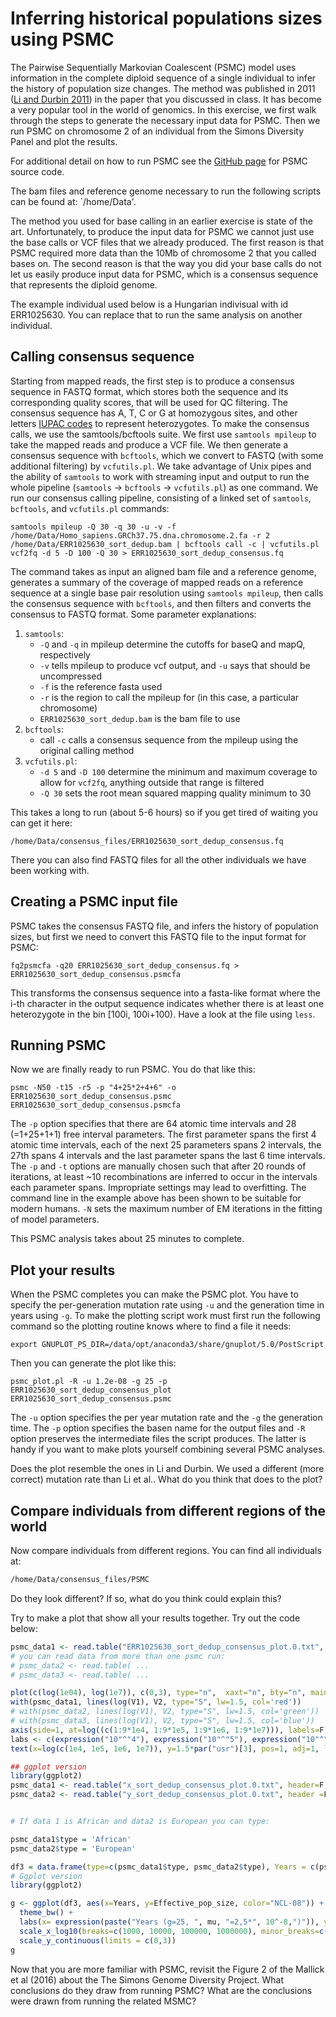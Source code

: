 # Inferring historical populations sizes using PSMC

The Pairwise Sequentially Markovian Coalescent (PSMC) model uses information in the complete diploid sequence of a single individual to infer the history of population size changes. The method was published in 2011 ([Li and Durbin 2011](https://www.nature.com/articles/nature10231)) in the paper that you discussed in class. It has become a very popular tool in the world of genomics. In this exercise, we first walk through the steps to generate the necessary input data for PSMC. Then we run PSMC on chromosome 2 of an individual from the Simons Diversity Panel and plot the results.

For additional detail on how to run PSMC see the [GitHub page](https://github.com/lh3/psmc) for PSMC source code.

The bam files and reference genome necessary to run the following scripts can be found at: `/home/Data'.

The method you used for base calling in an earlier exercise is state of the art. Unfortunately, to produce the input data for PSMC we cannot just use the base calls or VCF files that we already produced. The first reason is that PSMC required more data than the 10Mb of chromosome 2 that you called bases on. The second reason is that the way you did your base calls do not let us easily produce input data for PSMC, which is a consensus sequence that represents the diploid genome. 

The example individual used below is a Hungarian indivisual with id ERR1025630. You can replace that to run the same analysis on another individual.

## Calling consensus sequence
Starting from mapped reads, the first step is to produce a consensus sequence in FASTQ format, which stores both the sequence and its corresponding quality scores, that will be used for QC filtering. The consensus sequence has A, T, C or G at homozygous sites, and other letters [IUPAC codes](https://www.bioinformatics.org/sms/iupac.html) to represent heterozygotes. To make the consensus calls, we use the samtools/bcftools suite. We first use `samtools mpileup` to take the mapped reads and produce a VCF file. We then generate a consensus sequence with `bcftools`, which we convert to FASTQ (with some additional filtering) by `vcfutils.pl`. We take advantage of Unix pipes and the ability of `samtools` to work with streaming input and output to run the whole pipeline (`samtools` -> `bcftools` -> `vcfutils.pl`) as one command. We run our consensus calling pipeline, consisting of a linked set of `samtools`, `bcftools`, and `vcfutils.pl` commands:

    samtools mpileup -Q 30 -q 30 -u -v -f /home/Data/Homo_sapiens.GRCh37.75.dna.chromosome.2.fa -r 2 /home/Data/ERR1025630_sort_dedup.bam | bcftools call -c | vcfutils.pl vcf2fq -d 5 -D 100 -Q 30 > ERR1025630_sort_dedup_consensus.fq

The command takes as input an aligned bam file and a reference genome, generates a summary of the coverage of mapped reads on a reference sequence at a single base pair resolution using `samtools mpileup`, then calls the consensus sequence with `bcftools`, and then filters and converts the consensus to FASTQ format. Some parameter explanations:

1. `samtools`:
    - `-Q` and `-q` in mpileup determine the cutoffs for baseQ and mapQ, respectively
    - `-v` tells mpileup to produce vcf output, and `-u` says that should be uncompressed
    - `-f` is the reference fasta used 
    - `-r` is the region to call the mpileup for (in this case, a particular chromosome)
    - `ERR1025630_sort_dedup.bam` is the bam file to use
2. `bcftools`:
    - call `-c` calls a consensus sequence from the mpileup using the original calling method
3. `vcfutils.pl`:
    - `-d 5` and `-D 100` determine the minimum and maximum coverage to allow for `vcf2fq`, anything outside that range is filtered
    - `-Q 30` sets the root mean squared mapping quality minimum to 30

This takes a long to run (about 5-6 hours) so if you get tired of waiting you can get it here:

    /home/Data/consensus_files/ERR1025630_sort_dedup_consensus.fq

There you can also find FASTQ files for all the other individuals we have been working with.

## Creating a PSMC input file
PSMC takes the consensus FASTQ file, and infers the history of population sizes, but first we need to convert this FASTQ file to the input format for PSMC:

    fq2psmcfa -q20 ERR1025630_sort_dedup_consensus.fq > ERR1025630_sort_dedup_consensus.psmcfa

This transforms the consensus sequence into a fasta-like format where the i-th character in the output sequence indicates whether there is at least one heterozygote in the bin [100i, 100i+100). Have a look at the file using `less`.

## Running PSMC

Now we are finally ready to run PSMC. You do that like this:

    psmc -N50 -t15 -r5 -p "4+25*2+4+6" -o ERR1025630_sort_dedup_consensus.psmc ERR1025630_sort_dedup_consensus.psmcfa

The `-p` option specifies that there are 64 atomic time intervals and 28 (=1+25+1+1) free interval parameters. The first parameter spans the first 4 atomic time intervals, each of the next 25 parameters spans 2 intervals, the 27th spans 4 intervals and the last parameter spans the last 6 time intervals. The `-p` and `-t` options are manually chosen such that after 20 rounds of iterations, at least ~10 recombinations are inferred to occur in the intervals each parameter spans. Impropriate settings may lead to overfitting. The command line in the example above has been shown to be suitable for modern humans. `-N` sets the maximum number of EM iterations in the fitting of model parameters.

This PSMC analysis takes about 25 minutes to complete. 

## Plot your results

When the PSMC completes you can make the PSMC plot. You have to specify the per-generation mutation rate using `-u` and the generation time in years using `-g`. To make the plotting script work must first run the following command so the plotting routine knows where to find a file it needs:

	export GNUPLOT_PS_DIR=/data/opt/anaconda3/share/gnuplot/5.0/PostScript

Then you can generate the plot like this:

    psmc_plot.pl -R -u 1.2e-08 -g 25 -p ERR1025630_sort_dedup_consensus_plot ERR1025630_sort_dedup_consensus.psmc

The `-u` option specifies the per year mutation rate and the `-g` the generation time. The `-p` option specifies the basen name for the output files and `-R` option preserves the intermediate files the script produces. The latter is handy if you want to make plots yourself combining several PSMC analyses.

Does the plot resemble the ones in Li and Durbin. We used a different (more correct) mutation rate than Li et al.. What do you think that does to the plot?

## Compare individuals from different regions of the world

Now compare individuals from different regions. You can find all individuals at:

```bash
/home/Data/consensus_files/PSMC
```

Do they look different? If so, what do you think could explain this?

Try to make a plot that show all your results together. Try out the code below:

```R
psmc_data1 <- read.table("ERR1025630_sort_dedup_consensus_plot.0.txt", header=F)
# you can read data from more than one psmc run:
# psmc_data2 <- read.table( ...
# psmc_data3 <- read.table( ...

plot(c(log(1e04), log(1e7)), c(0,3), type="n",  xaxt="n", bty="n", main="Results of PSMC", xlab="Years", ylab='Effective population size', las=1)
with(psmc_data1, lines(log(V1), V2, type="S", lw=1.5, col='red'))
# with(psmc_data2, lines(log(V1), V2, type="S", lw=1.5, col='green'))
# with(psmc_data3, lines(log(V1), V2, type="S", lw=1.5, col='blue'))
axis(side=1, at=log((c(1:9*1e4, 1:9*1e5, 1:9*1e6, 1:9*1e7))), labels=F) 
labs <- c(expression("10"^"4"), expression("10"^"5"), expression("10"^"6"), expression("10"^"7"))
text(x=log(c(1e4, 1e5, 1e6, 1e7)), y=1.5*par("usr")[3], pos=1, adj=1, labels = labs, xpd = TRUE)

## ggplot version
library(ggplot2)
psmc_data1 <- read.table("x_sort_dedup_consensus_plot.0.txt", header=F, col.names = c('Years', 'Effective_pop_size', 'X', 'Y', 'C'))
psmc_data2 <- read.table("y_sort_dedup_consensus_plot.0.txt", header =F, col.names = c('Years', 'Effective_pop_size', 'X', 'Y', 'C'))


# If data 1 is African and data2 is European you can type: 

psmc_data1$type = 'African'
psmc_data2$type = 'European'

df3 = data.frame(type=c(psmc_data1$type, psmc_data2$type), Years = c(psmc_data1$Years, psmc_data2$Years), 'Effective_pop_size'=c(psmc_data1$Effective_pop_size,psmc_data2$Effective_pop_size))
# Ggplot version
library(ggplot2)

g <- ggplot(df3, aes(x=Years, y=Effective_pop_size, color="NCL-08")) + geom_line(aes(color=type), size=1.5) + 
  theme_bw() + 
  labs(x= expression(paste("Years (g=25, ", mu, "=2,5*", 10^-8,")")), y=expression(paste("Effective population size (x", 10^-8, ")")), title='Results of PSMC') +
  scale_x_log10(breaks=c(1000, 10000, 100000, 1000000), minor_breaks=c(500, 5000, 50000, 500000)) +
  scale_y_continuous(limits = c(0,3))
g

```

Now that you are more familiar with PSMC, revisit the Figure 2 of the Mallick et al (2016) about the The Simons Genome Diversity Project. What conclusions do they draw from running PSMC? What are the conclusions were drawn from running the related MSMC?
